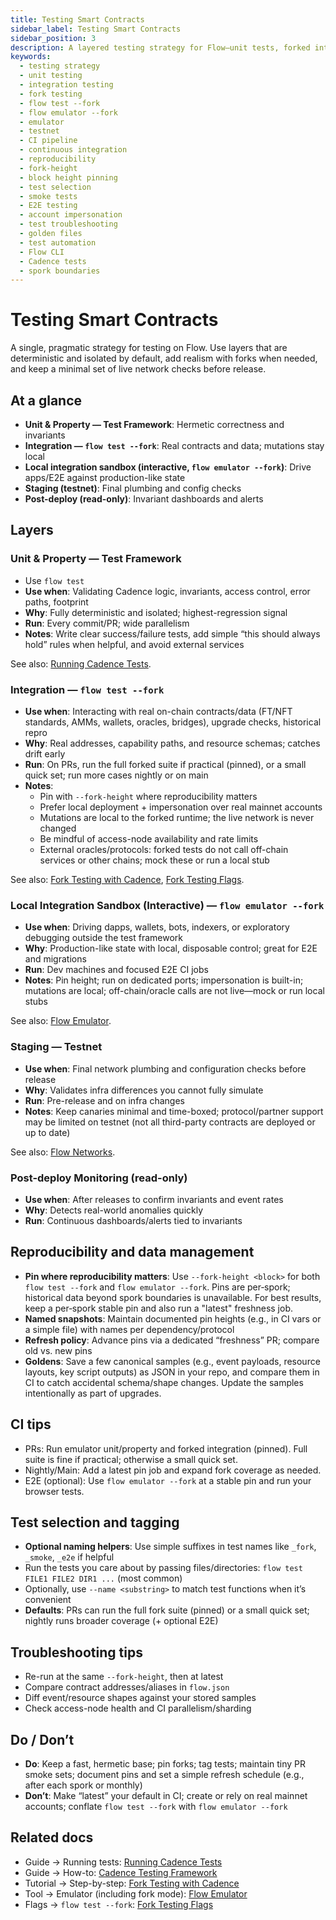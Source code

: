 ```yaml
---
title: Testing Smart Contracts
sidebar_label: Testing Smart Contracts
sidebar_position: 3
description: A layered testing strategy for Flow—unit tests, forked integration, and a forked emulator sandbox. Guidance for reproducibility and simple CI setup.
keywords:
  - testing strategy
  - unit testing
  - integration testing
  - fork testing
  - flow test --fork
  - flow emulator --fork
  - emulator
  - testnet
  - CI pipeline
  - continuous integration
  - reproducibility
  - fork-height
  - block height pinning
  - test selection
  - smoke tests
  - E2E testing
  - account impersonation
  - test troubleshooting
  - golden files
  - test automation
  - Flow CLI
  - Cadence tests
  - spork boundaries
---
```


# Testing Smart Contracts

A single, pragmatic strategy for testing on Flow. Use layers that are deterministic and isolated by default, add realism with forks when needed, and keep a minimal set of live network checks before release.
## At a glance

- **Unit & Property — Test Framework**: Hermetic correctness and invariants
- **Integration — `flow test --fork`**: Real contracts and data; mutations stay local
- **Local integration sandbox (interactive, `flow emulator --fork`)**: Drive apps/E2E against production-like state
- **Staging (testnet)**: Final plumbing and config checks
- **Post-deploy (read-only)**: Invariant dashboards and alerts

## Layers

### Unit & Property — Test Framework

- Use `flow test`
- **Use when**: Validating Cadence logic, invariants, access control, error paths, footprint
- **Why**: Fully deterministic and isolated; highest-regression signal
- **Run**: Every commit/PR; wide parallelism
 - **Notes**: Write clear success/failure tests, add simple “this should always hold” rules when helpful, and avoid external services

See also: [Running Cadence Tests].

### Integration — `flow test --fork`

- **Use when**: Interacting with real on-chain contracts/data (FT/NFT standards, AMMs, wallets, oracles, bridges), upgrade checks, historical repro
- **Why**: Real addresses, capability paths, and resource schemas; catches drift early
- **Run**: On PRs, run the full forked suite if practical (pinned), or a small quick set; run more cases nightly or on main
- **Notes**:
  - Pin with `--fork-height` where reproducibility matters
  - Prefer local deployment + impersonation over real mainnet accounts
  - Mutations are local to the forked runtime; the live network is never changed
  - Be mindful of access-node availability and rate limits
  - External oracles/protocols: forked tests do not call off-chain services or other chains; mock these or run a local stub

See also: [Fork Testing with Cadence], [Fork Testing Flags].

### Local Integration Sandbox (Interactive) — `flow emulator --fork`

- **Use when**: Driving dapps, wallets, bots, indexers, or exploratory debugging outside the test framework
- **Why**: Production-like state with local, disposable control; great for E2E and migrations
- **Run**: Dev machines and focused E2E CI jobs
- **Notes**: Pin height; run on dedicated ports; impersonation is built-in; mutations are local; off-chain/oracle calls are not live—mock or run local stubs

See also: [Flow Emulator].

### Staging — Testnet

- **Use when**: Final network plumbing and configuration checks before release
- **Why**: Validates infra differences you cannot fully simulate
- **Run**: Pre-release and on infra changes
- **Notes**: Keep canaries minimal and time-boxed; protocol/partner support may be limited on testnet (not all third-party contracts are deployed or up to date)

See also: [Flow Networks].

### Post-deploy Monitoring (read-only)

- **Use when**: After releases to confirm invariants and event rates
- **Why**: Detects real-world anomalies quickly
- **Run**: Continuous dashboards/alerts tied to invariants

## Reproducibility and data management

 - **Pin where reproducibility matters**: Use `--fork-height <block>` for both `flow test --fork` and `flow emulator --fork`. Pins are per‑spork; historical data beyond spork boundaries is unavailable. For best results, keep a per‑spork stable pin and also run a "latest" freshness job.
- **Named snapshots**: Maintain documented pin heights (e.g., in CI vars or a simple file) with names per dependency/protocol
- **Refresh policy**: Advance pins via a dedicated “freshness” PR; compare old vs. new pins
- **Goldens**: Save a few canonical samples (e.g., event payloads, resource layouts, key script outputs) as JSON in your repo, and compare them in CI to catch accidental schema/shape changes. Update the samples intentionally as part of upgrades.

## CI tips

- PRs: Run emulator unit/property and forked integration (pinned). Full suite is fine if practical; otherwise a small quick set.
- Nightly/Main: Add a latest pin job and expand fork coverage as needed.
- E2E (optional): Use `flow emulator --fork` at a stable pin and run your browser tests.

## Test selection and tagging

 - **Optional naming helpers**: Use simple suffixes in test names like `_fork`, `_smoke`, `_e2e` if helpful
 - Run the tests you care about by passing files/directories: `flow test FILE1 FILE2 DIR1 ...` (most common)
 - Optionally, use `--name <substring>` to match test functions when it’s convenient
- **Defaults**: PRs can run the full fork suite (pinned) or a small quick set; nightly runs broader coverage (+ optional E2E)

## Troubleshooting tips

- Re-run at the same `--fork-height`, then at latest
- Compare contract addresses/aliases in `flow.json`
- Diff event/resource shapes against your stored samples
- Check access-node health and CI parallelism/sharding



## Do / Don’t

- **Do**: Keep a fast, hermetic base; pin forks; tag tests; maintain tiny PR smoke sets; document pins and set a simple refresh schedule (e.g., after each spork or monthly)
- **Don’t**: Make “latest” your default in CI; create or rely on real mainnet accounts; conflate `flow test --fork` with `flow emulator --fork`

## Related docs

- Guide → Running tests: [Running Cadence Tests]
- Guide → How-to: [Cadence Testing Framework]
- Tutorial → Step-by-step: [Fork Testing with Cadence]
- Tool → Emulator (including fork mode): [Flow Emulator]
- Flags → `flow test --fork`: [Fork Testing Flags]

<!-- Reference-style links -->
[Running Cadence Tests]: ../../tools/flow-cli/tests.md
[Cadence Testing Framework]: ./testing.md
[Fork Testing with Cadence]: ../../../blockchain-development-tutorials/cadence/fork-testing/index.md
[Flow Emulator]: ../../tools/emulator/index.md
[Fork Testing Flags]: ../../tools/flow-cli/tests.md#fork-testing-flags
[Flow Networks]: ../../../protocol/flow-networks/index.md
[Network Upgrade (Spork) Process]: ../../../protocol/node-ops/node-operation/network-upgrade.md
[Flow CLI Configuration (flow.json)]: ../../tools/flow-cli/flow.json/initialize-configuration.md
[Dependency Manager]: ../../tools/flow-cli/dependency-manager.md
[Cadence Testing Framework]: https://cadence-lang.org/docs/testing-framework
